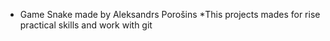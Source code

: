 * Game Snake made by Aleksandrs Porošins
 *This projects mades for rise practical skills and work with git
